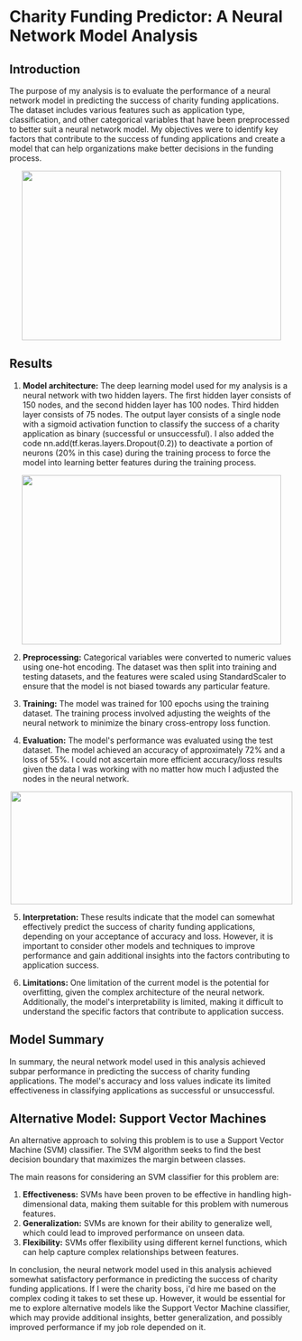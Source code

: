 # Charity Funding Predictor: A Neural Network Model Analysis

## Introduction

The purpose of my analysis is to evaluate the performance of a neural network model in predicting the success of charity funding applications. The dataset includes various features such as application type, classification, and other categorical variables that have been preprocessed to better suit a neural network model. My objectives were to identify key factors that contribute to the success of funding applications and create a model that can help organizations make better decisions in the funding process.

<p align="center">
  <img width="460" height="300" src="https://user-images.githubusercontent.com/97980927/228944056-af66e4b4-ed72-4d23-927a-8dc268c8de77.png">
</p>


## Results

1.	**Model architecture:** The deep learning model used for my analysis is a neural network with two hidden layers. The first hidden layer consists of 150 nodes, and the second hidden layer has 100 nodes. Third hidden layer consists of 75 nodes. The output layer consists of a single node with a sigmoid activation function to classify the success of a charity application as binary (successful or unsuccessful). I also added the code nn.add(tf.keras.layers.Dropout(0.2)) to deactivate a portion of neurons (20% in this case) during the training process to force the model into learning better features during the training process.

<p align="center">
  <img width="460" height="300" src="https://user-images.githubusercontent.com/97980927/228937983-14f3bdc6-6abd-49a4-a661-32a3eef3285a.png">
</p>
 
2.	**Preprocessing:** Categorical variables were converted to numeric values using one-hot encoding. The dataset was then split into training and testing datasets, and the features were scaled using StandardScaler to ensure that the model is not biased towards any particular feature.

3.	**Training:** The model was trained for 100 epochs using the training dataset. The training process involved adjusting the weights of the neural network to minimize the binary cross-entropy loss function. 

4.	**Evaluation:** The model's performance was evaluated using the test dataset. The model achieved an accuracy of approximately 72% and a loss of 55%. I could not ascertain more efficient accuracy/loss results given the data I was working with no matter how much I adjusted the nodes in the neural network.

<p align="center">
  <img width="500" height="200" src="https://user-images.githubusercontent.com/97980927/228938095-e7eecced-28a4-4f33-9b54-6c548b81a2bf.png">
</p>
 
5.	**Interpretation:** These results indicate that the model can somewhat effectively predict the success of charity funding applications, depending on your acceptance of accuracy and loss. However, it is important to consider other models and techniques to improve performance and gain additional insights into the factors contributing to application success.

6.	**Limitations:** One limitation of the current model is the potential for overfitting, given the complex architecture of the neural network. Additionally, the model's interpretability is limited, making it difficult to understand the specific factors that contribute to application success.


## Model Summary

In summary, the neural network model used in this analysis achieved subpar performance in predicting the success of charity funding applications. The model's accuracy and loss values indicate its limited effectiveness in classifying applications as successful or unsuccessful.

## Alternative Model: Support Vector Machines

An alternative approach to solving this problem is to use a Support Vector Machine (SVM) classifier. The SVM algorithm seeks to find the best decision boundary that maximizes the margin between classes.

The main reasons for considering an SVM classifier for this problem are:
1.	**Effectiveness:** SVMs have been proven to be effective in handling high-dimensional data, making them suitable for this problem with numerous features.
2.	**Generalization:** SVMs are known for their ability to generalize well, which could lead to improved performance on unseen data.
3.	**Flexibility:** SVMs offer flexibility using different kernel functions, which can help capture complex relationships between features.


In conclusion, the neural network model used in this analysis achieved somewhat satisfactory performance in predicting the success of charity funding applications. If I were the charity boss, i'd hire me based on the complex coding it takes to set these up. However, it would be essential for me to explore alternative models like the Support Vector Machine classifier, which may provide additional insights, better generalization, and possibly improved performance if my job role depended on it.
